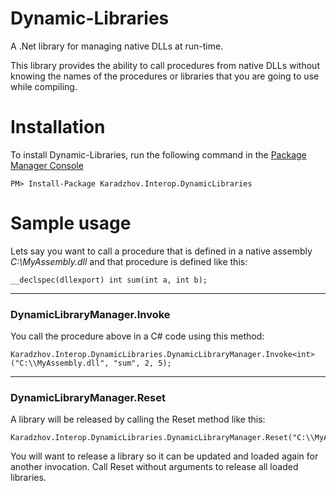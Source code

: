 Dynamic-Libraries
=================

A .Net library for managing native DLLs at run-time.

This library provides the ability to call procedures from native DLLs without knowing the names of the procedures or libraries that you are going to use while compiling.

# Installation

To install Dynamic-Libraries, run the following command in the [Package Manager Console](http://docs.nuget.org/docs/start-here/using-the-package-manager-console)

    PM> Install-Package Karadzhov.Interop.DynamicLibraries

# Sample usage

Lets say you want to call a procedure that is defined in a native assembly _C:\MyAssembly.dll_ and that procedure is defined like this:

    __declspec(dllexport) int sum(int a, int b);

---

### DynamicLibraryManager.Invoke
You call the procedure above in a C# code using this method:

    Karadzhov.Interop.DynamicLibraries.DynamicLibraryManager.Invoke<int>("C:\\MyAssembly.dll", "sum", 2, 5);

---

### DynamicLibraryManager.Reset
A library will be released by calling the Reset method like this:

    Karadzhov.Interop.DynamicLibraries.DynamicLibraryManager.Reset("C:\\MyAssembly.dll");

You will want to release a library so it can be updated and loaded again for another invocation. Call Reset without arguments to release all loaded libraries.
